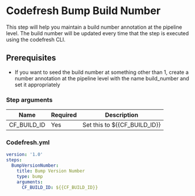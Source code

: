 # Codefresh Bump Build Number

This step will help you maintain a build number annotation at the pipeline level. The build number will be updated every time that the step is executed using the codefresh CLI.

## Prerequisites

- If you want to seed the build number at something other than 1, create a number annotation at the pipeline level with the name build_number and set it appropriately

### Step arguments

Name|Required|Description
---|---|---
CF_BUILD_ID | Yes | Set this to ${{CF_BUILD_ID}}

### Codefresh.yml

```yaml
version: '1.0'
steps:
  BumpVersionNumber:
    title: Bump Version Number
    type: bump
    arguments:
      CF_BUILD_ID: ${{CF_BUILD_ID}}
```